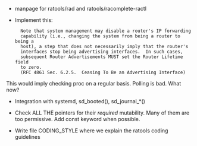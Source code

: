 * manpage for ratools/rad and ratools/racomplete-ractl

* Implement this:

        Note that system management may disable a router's IP forwarding
        capability (i.e., changing the system from being a router to being a
        host), a step that does not necessarily imply that the router's
        interfaces stop being advertising interfaces.  In such cases,
        subsequent Router Advertisements MUST set the Router Lifetime field
        to zero.
        (RFC 4861 Sec. 6.2.5.  Ceasing To Be an Advertising Interface)

 This would imply checking proc on a regular basis. Polling is bad. What now?


* Integration with systemd, sd_booted(), sd_journal_*()


* Check ALL THE pointers for their _required_ mutability. Many of them are
  too permissive. Add const keyword when possible.

* Write file CODING_STYLE where we explain the ratools coding guidelines
